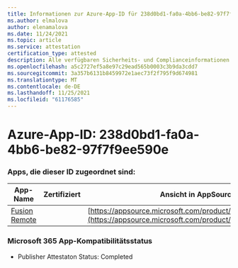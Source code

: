 ```yaml
---
title: Informationen zur Azure-App-ID für 238d0bd1-fa0a-4bb6-be82-97f7f9ee590e
ms.author: elmalova
author: elenamalova
ms.date: 11/24/2021
ms.topic: article
ms.service: attestation
certification_type: attested
description: Alle verfügbaren Sicherheits- und Complianceinformationen für 238d0bd1-fa0a-4bb6-be82-97f7f9ee590e.
ms.openlocfilehash: a5c2727ef5a8e97c29ead565b0003c3b9da3cdd7
ms.sourcegitcommit: 3a357b6131b8459972e1aec73f2f795f9d674981
ms.translationtype: MT
ms.contentlocale: de-DE
ms.lasthandoff: 11/25/2021
ms.locfileid: "61176585"
---
```

# <a name="azure-app-id-238d0bd1-fa0a-4bb6-be82-97f7f9ee590e"></a>Azure-App-ID: 238d0bd1-fa0a-4bb6-be82-97f7f9ee590e


### <a name="apps-associated-with-this-id"></a>Apps, die dieser ID zugeordnet sind:
| **App-Name** | **Zertifiziert** | **Ansicht in AppSource** |
|--------------|---------------|-----------------------|
| [Fusion Remote](https://docs.microsoft.com/microsoft-365-app-certification/forward/WA200001422) |  | [https://appsource.microsoft.com/product/office/WA200001422](https://appsource.microsoft.com/product/office/WA200001422) |

### <a name="microsoft-365-app-compliance-status"></a>Microsoft 365 App-Kompatibilitätsstatus
- Publisher Attestaton Status: Completed
